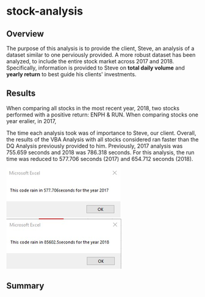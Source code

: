 # stock-analysis

## Overview
The purpose of this analysis is to provide the client, Steve, an analysis of a dataset similar to one perviously provided. A more robust dataset has been analyzed, to include the entire stock market across 2017 and 2018. Specifically, information is provided to Steve on **total daily volume** and **yearly return** to best guide his clients' investments. 

## Results
When comparing all stocks in the most recent year, 2018, two stocks performed with a positive return: ENPH & RUN. When comparing stocks one year eralier, in 2017, 

The time each analysis took was of importance to Steve, our client. Overall, the results of the VBA Analysis with all stocks considered ran faster than the DQ Analysis previously provided to him. Previously, 2017 analysis was 755.659 seconds and 2018 was 786.318 seconds. For this analysis, the run time was reduced to 577.706 seconds (2017) and 654.712 seconds (2018).

![2017Timer](https://github.com/tarajarell/stock-analysis/blob/master/resources/2017%20redo.jpg)
![2018Timer](https://github.com/tarajarell/stock-analysis/blob/master/resources/2018%20Timer.jpg)

## Summary
